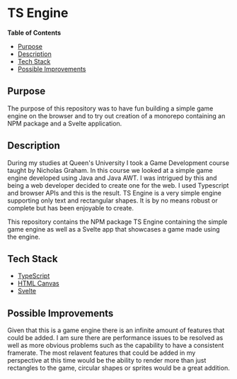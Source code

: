 # TS Engine

**Table of Contents**

-  [Purpose](#purpose)
-  [Description](#description)
-  [Tech Stack](#tech-stack)
-  [Possible Improvements](#possible-improvements)

## Purpose

The purpose of this repository was to have fun building a simple game engine on the browser and to try out creation of a monorepo containing an NPM package and a Svelte application.

## Description

During my studies at Queen's University I took a Game Development course taught by Nicholas Graham. In this course we looked at a simple game engine developed using Java and Java AWT. I was intrigued by this and being a web developer decided to create one for the web. I used Typescript and browser APIs and this is the result. TS Engine is a very simple engine supporting only text and rectangular shapes. It is by no means robust or complete but has been enjoyable to create.

This repository contains the NPM package TS Engine containing the simple game engine as well as a Svelte app that showcases a game made using the engine.

## Tech Stack

-  [TypeScript](https://www.typescriptlang.org/docs/)
-  [HTML Canvas](https://www.w3schools.com/html/html5_canvas.asp)
-  [Svelte](https://svelte.dev/docs)

## Possible Improvements

Given that this is a game engine there is an infinite amount of features that could be added. I am sure there are performance issues to be resolved as well as more obvious problems such as the capability to have a consistent framerate. The most relavent features that could be added in my perspective at this time would be the ability to render more than just rectangles to the game, circular shapes or sprites would be a great addition.
